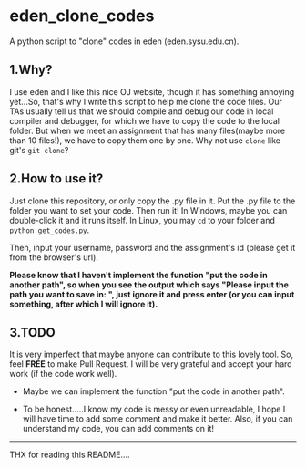 # eden_clone_codes
A python script to "clone" codes in eden (eden.sysu.edu.cn).

## 1.Why?
I use eden and I like this nice OJ website, though it has something annoying yet...So, that's why I write this script to help me clone the code files.
Our TAs usually tell us that we should compile and debug our code in local compiler and debugger, for which we have to copy the code to the local folder. But when we meet an assignment that has many files(maybe more than 10 files!), we have to copy them one by one.
Why not use ```clone``` like git's ```git clone```?

## 2.How to use it?
Just clone this repository, or only copy the .py file in it. Put the .py file to the folder you want to set your code.
Then run it!
In Windows, maybe you can double-click it and it runs itself.
In Linux, you may ```cd``` to your folder and ```python get_codes.py```.

Then, input your username, password and the assignment's id (please get it from the browser's url).

**Please know that I haven't implement the function "put the code in another path", so when you see the output which says "Please input the path you want to save in: ", just ignore it and press enter (or you can input something, after which I will ignore it).**

## 3.TODO
It is very imperfect that maybe anyone can contribute to this lovely tool. So, feel **FREE** to make Pull Request. I will be very grateful and accept your hard work (if the code work well).

* Maybe we can implement the function "put the code in another path".

* To be honest.....I know my code is messy or even unreadable, I hope I will have time to add some comment and make it better. Also, if you can understand my code, you can add comments on it!

---

THX for reading this README....